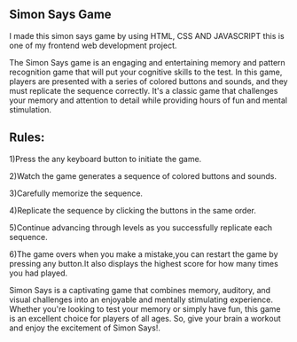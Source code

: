 ## Simon Says Game
I made this simon says game by using HTML, CSS AND JAVASCRIPT this is one of my frontend web development project.

The Simon Says game is an engaging and entertaining memory and pattern recognition game that will put your cognitive skills to the test. In this game, players are presented with a series of colored buttons and sounds, and they must replicate the sequence correctly. It's a classic game that challenges your memory and attention to detail while providing hours of fun and mental stimulation.
## Rules:
1)Press the any keyboard button to initiate the game.

2)Watch the game generates a sequence of colored buttons and sounds.

3)Carefully memorize the sequence.

4)Replicate the sequence by clicking the buttons in the same order.

5)Continue advancing through levels as you successfully replicate each sequence.

6)The game overs when you make a mistake,you can restart the game by pressing any button.It also displays the highest score for how many times you had played.

Simon Says is a captivating game that combines memory, auditory, and visual challenges into an enjoyable and mentally stimulating experience. Whether you're looking to test your memory or simply have fun, this game is an excellent choice for players of all ages. So, give your brain a workout and enjoy the excitement of Simon Says!.
